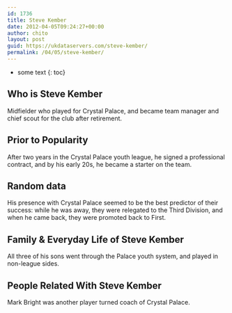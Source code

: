 ```yaml
---
id: 1736
title: Steve Kember
date: 2012-04-05T09:24:27+00:00
author: chito
layout: post
guid: https://ukdataservers.com/steve-kember/
permalink: /04/05/steve-kember/
---
```


* some text
{: toc}
          
          
## Who is  Steve Kember
                  
                  
                  
Midfielder who played for Crystal Palace, and became team manager and chief scout for the club after retirement.
                  
                
                
                
## Prior to Popularity 
                  
                  
                  
After two years in the Crystal Palace youth league, he signed a professional contract, and by his early 20s, he became a starter on the team.
                  
                
                
                
## Random data 
                  
                  
                  
His presence with Crystal Palace seemed to be the best predictor of their success: while he was away, they were relegated to the Third Division, and when he came back, they were promoted back to First.
                  
                
                
                
## Family & Everyday Life of Steve Kember
                  
                  
                  
All three of his sons went through the Palace youth system, and played in non-league sides.
                  
                
                
                
## People Related With  Steve Kember
                  
                  
                  
Mark Bright was another player turned coach of Crystal Palace.
                  
                
              
            
          
          
          
    
    
  
